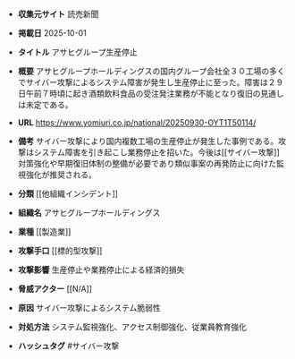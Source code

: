 - **収集元サイト**
読売新聞

- **掲載日**
2025-10-01

- **タイトル**
アサヒグループ生産停止

- **概要**
アサヒグループホールディングスの国内グループ会社全３０工場の多くでサイバー攻撃によるシステム障害が発生し生産停止に至った。障害は２９日午前７時頃に起き酒類飲料食品の受注発注業務が不能となり復旧の見通しは未定である。

- **URL**
https://www.yomiuri.co.jp/national/20250930-OYT1T50114/

- **備考**
サイバー攻撃により国内複数工場の生産停止が発生した事例である。攻撃はシステム障害を引き起こし業務停止を招いた。今後は[[サイバー攻撃]]対策強化や早期復旧体制の整備が必要であり類似事案の再発防止に向けた監視強化が推奨される。

- **分類**
[[他組織インシデント]]

- **組織名**
アサヒグループホールディングス

- **業種**
[[製造業]]

- **攻撃手口**
[[標的型攻撃]]

- **攻撃影響**
生産停止や業務停止による経済的損失

- **脅威アクター**
[[N/A]]

- **原因**
サイバー攻撃によるシステム脆弱性

- **対処方法**
システム監視強化、アクセス制御強化、従業員教育強化

- **ハッシュタグ**
#サイバー攻撃
